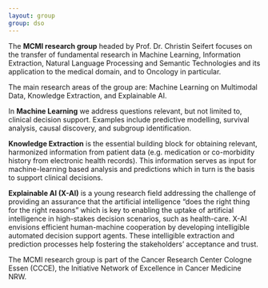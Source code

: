 ```yaml
---
layout: group
group: dso
---
```

The __MCMI research group__ headed by Prof. Dr. Christin Seifert focuses on the transfer of fundamental research in Machine Learning, Information Extraction, Natural Language Processing and Semantic Technologies and its application to the medical domain, and to Oncology in particular.

The main research areas of the group are: Machine Learning on Multimodal Data, Knowledge Extraction, and Explainable AI.

In __Machine Learning__ we address questions relevant, but not limited to, clinical decision support. Examples include predictive modelling, survival analysis, causal discovery, and subgroup identification.

__Knowledge Extraction__ is the essential building block for obtaining relevant, harmonized information from patient data (e.g. medication or co-morbidity history from electronic health records). This information serves as input for machine-learning based analysis and predictions which in turn is the basis to support clinical decisions.

__Explainable AI (X-AI)__ is a young research field addressing the challenge of providing an assurance that the artificial intelligence “does the right thing for the right reasons” which is key to enabling the uptake of artificial intelligence in high-stakes decision scenarios, such as health-care. X-AI envisions efficient human-machine cooperation by developing intelligible automated decision support agents. These intelligible extraction and prediction processes help fostering the stakeholders’ acceptance and trust.

The MCMI research group is part of the Cancer Research Center Cologne Essen (CCCE), the Initiative Network of Excellence in Cancer Medicine NRW.